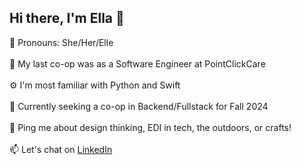 <h2> Hi there, I'm Ella 👋</h2>

🌻 Pronouns: She/Her/Elle
<br></br>
💼 My last co-op was as a Software Engineer at PointClickCare
<br></br>
⚙️ I'm most familiar with Python and Swift
<br></br>
👀 Currently seeking a co-op in Backend/Fullstack for Fall 2024
<br></br>
💬 Ping me about design thinking, EDI in tech, the outdoors, or crafts!
<br></br>
📫 Let's chat on <a target="_blank" href = https://www.linkedin.com/in/ella-smith980/> LinkedIn </a>
